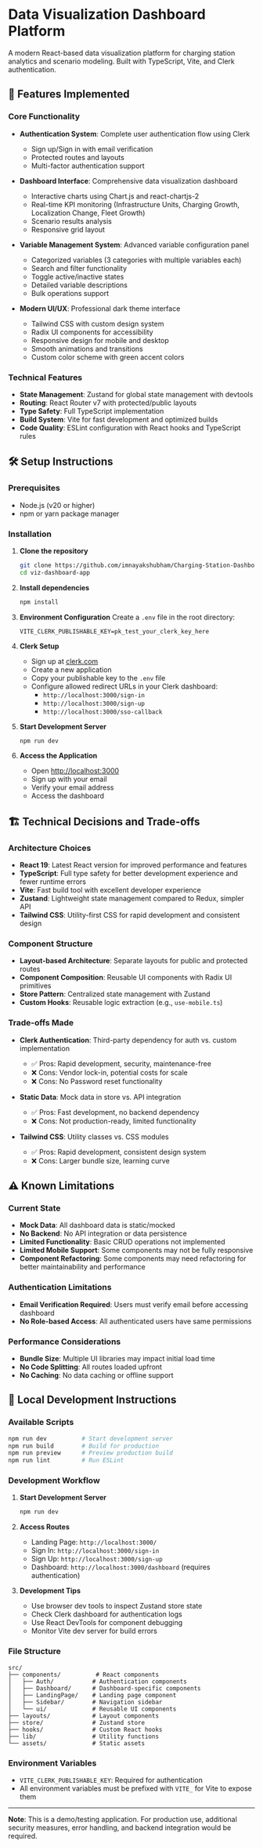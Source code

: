 # Data Visualization Dashboard Platform

A modern React-based data visualization platform for charging station analytics and scenario modeling. Built with TypeScript, Vite, and Clerk authentication.

## 🚀 Features Implemented

### Core Functionality
- **Authentication System**: Complete user authentication flow using Clerk
  - Sign up/Sign in with email verification
  - Protected routes and layouts
  - Multi-factor authentication support

- **Dashboard Interface**: Comprehensive data visualization dashboard
  - Interactive charts using Chart.js and react-chartjs-2
  - Real-time KPI monitoring (Infrastructure Units, Charging Growth, Localization Change, Fleet Growth)
  - Scenario results analysis
  - Responsive grid layout

- **Variable Management System**: Advanced variable configuration panel
  - Categorized variables (3 categories with multiple variables each)
  - Search and filter functionality
  - Toggle active/inactive states
  - Detailed variable descriptions
  - Bulk operations support

- **Modern UI/UX**: Professional dark theme interface
  - Tailwind CSS with custom design system
  - Radix UI components for accessibility
  - Responsive design for mobile and desktop
  - Smooth animations and transitions
  - Custom color scheme with green accent colors

### Technical Features
- **State Management**: Zustand for global state management with devtools
- **Routing**: React Router v7 with protected/public layouts
- **Type Safety**: Full TypeScript implementation
- **Build System**: Vite for fast development and optimized builds
- **Code Quality**: ESLint configuration with React hooks and TypeScript rules

## 🛠️ Setup Instructions

### Prerequisites
- Node.js (v20 or higher)
- npm or yarn package manager

### Installation

1. **Clone the repository**
   ```bash
   git clone https://github.com/imnayakshubham/Charging-Station-Dashboard-Platform.git
   cd viz-dashboard-app
   ```

2. **Install dependencies**
   ```bash
   npm install
   ```

3. **Environment Configuration**
   Create a `.env` file in the root directory:
   ```env
   VITE_CLERK_PUBLISHABLE_KEY=pk_test_your_clerk_key_here
   ```

4. **Clerk Setup**
   - Sign up at [clerk.com](https://clerk.com)
   - Create a new application
   - Copy your publishable key to the `.env` file
   - Configure allowed redirect URLs in your Clerk dashboard:
     - `http://localhost:3000/sign-in`
     - `http://localhost:3000/sign-up`
     - `http://localhost:3000/sso-callback`

5. **Start Development Server**
   ```bash
   npm run dev
   ```

6. **Access the Application**
   - Open [http://localhost:3000](http://localhost:3000)
   - Sign up with your email
   - Verify your email address
   - Access the dashboard

## 🏗️ Technical Decisions and Trade-offs

### Architecture Choices
- **React 19**: Latest React version for improved performance and features
- **TypeScript**: Full type safety for better development experience and fewer runtime errors
- **Vite**: Fast build tool with excellent developer experience
- **Zustand**: Lightweight state management compared to Redux, simpler API
- **Tailwind CSS**: Utility-first CSS for rapid development and consistent design

### Component Structure
- **Layout-based Architecture**: Separate layouts for public and protected routes
- **Component Composition**: Reusable UI components with Radix UI primitives
- **Store Pattern**: Centralized state management with Zustand
- **Custom Hooks**: Reusable logic extraction (e.g., `use-mobile.ts`)

### Trade-offs Made
- **Clerk Authentication**: Third-party dependency for auth vs. custom implementation
  - ✅ Pros: Rapid development, security, maintenance-free
  - ❌ Cons: Vendor lock-in, potential costs for scale
  - ❌ Cons: No Password reset functionality

- **Static Data**: Mock data in store vs. API integration
  - ✅ Pros: Fast development, no backend dependency
  - ❌ Cons: Not production-ready, limited functionality
- **Tailwind CSS**: Utility classes vs. CSS modules
  - ✅ Pros: Rapid development, consistent design system
  - ❌ Cons: Larger bundle size, learning curve

## ⚠️ Known Limitations

### Current State
- **Mock Data**: All dashboard data is static/mocked
- **No Backend**: No API integration or data persistence
- **Limited Functionality**: Basic CRUD operations not implemented
- **Limited Mobile Support**: Some components may not be fully responsive
- **Component Refactoring**: Some components may need refactoring for better maintainability and performance

### Authentication Limitations
- **Email Verification Required**: Users must verify email before accessing dashboard
- **No Role-based Access**: All authenticated users have same permissions

### Performance Considerations
- **Bundle Size**: Multiple UI libraries may impact initial load time
- **No Code Splitting**: All routes loaded upfront
- **No Caching**: No data caching or offline support

## 🚀 Local Development Instructions

### Available Scripts
```bash
npm run dev          # Start development server
npm run build        # Build for production
npm run preview      # Preview production build
npm run lint         # Run ESLint
```

### Development Workflow
1. **Start Development Server**
   ```bash
   npm run dev
   ```

2. **Access Routes**
   - Landing Page: `http://localhost:3000/`
   - Sign In: `http://localhost:3000/sign-in`
   - Sign Up: `http://localhost:3000/sign-up`
   - Dashboard: `http://localhost:3000/dashboard` (requires authentication)

3. **Development Tips**
   - Use browser dev tools to inspect Zustand store state
   - Check Clerk dashboard for authentication logs
   - Use React DevTools for component debugging
   - Monitor Vite dev server for build errors

### File Structure
```
src/
├── components/          # React components
│   ├── Auth/           # Authentication components
│   ├── Dashboard/      # Dashboard-specific components
│   ├── LandingPage/    # Landing page component
│   ├── Sidebar/        # Navigation sidebar
│   └── ui/             # Reusable UI components
├── layouts/            # Layout components
├── store/              # Zustand store
├── hooks/              # Custom React hooks
├── lib/                # Utility functions
└── assets/             # Static assets
```

### Environment Variables
- `VITE_CLERK_PUBLISHABLE_KEY`: Required for authentication
- All environment variables must be prefixed with `VITE_` for Vite to expose them

---

**Note**: This is a demo/testing application. For production use, additional security measures, error handling, and backend integration would be required.
